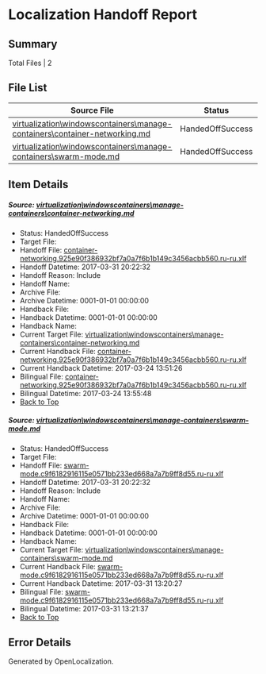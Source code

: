 # <a name='report-top'></a> Localization Handoff Report

## Summary
 Total Files | 2

## File List
 Source File | Status | Details 
 ----------- | ------ | ------- 
 [virtualization\windowscontainers\manage-containers\container-networking.md](https://github.com/Microsoft/Virtualization-Documentation-Private/blob/cc4f79b50728aa41311904e65263388b2f9dd54a/virtualization/windowscontainers/manage-containers/container-networking.md) | HandedOffSuccess | [Details](#18086b5dd3b9251e6e4475a79b77dac9b4acede7292)
 [virtualization\windowscontainers\manage-containers\swarm-mode.md](https://github.com/Microsoft/Virtualization-Documentation-Private/blob/cc4f79b50728aa41311904e65263388b2f9dd54a/virtualization/windowscontainers/manage-containers/swarm-mode.md) | HandedOffSuccess | [Details](#3aad1822f78e9cb7c2bfdb95a8dab060586a8dab305)

## Item Details
##### <a name='18086b5dd3b9251e6e4475a79b77dac9b4acede7292'></a> Source: [virtualization\windowscontainers\manage-containers\container-networking.md](https://github.com/Microsoft/Virtualization-Documentation-Private/blob/cc4f79b50728aa41311904e65263388b2f9dd54a/virtualization/windowscontainers/manage-containers/container-networking.md)
* Status: HandedOffSuccess
* Target File: 
* Handoff File: [container-networking.925e90f386932bf7a0a7f6b1b149c3456acbb560.ru-ru.xlf](https://github.com/Microsoft/Virtualization-Documentation-Private.handoff/blob/4f5a948b64395746ae6e13fff91a977478a868f8/ol-handoff/Microsoft/Virtualization-Documentation-Private.ru-ru/live/container-networking.925e90f386932bf7a0a7f6b1b149c3456acbb560.ru-ru.xlf)
* Handoff Datetime: 2017-03-31 20:22:32
* Handoff Reason: Include
* Handoff Name: 
* Archive File: 
* Archive Datetime: 0001-01-01 00:00:00
* Handback File: 
* Handback Datetime: 0001-01-01 00:00:00
* Handback Name: 
* Current Target File: [virtualization\windowscontainers\manage-containers\container-networking.md](https://github.com/Microsoft/Virtualization-Documentation-Private.ru-ru/blob/acb5c88f6cafcc4ed2e300234c2f1a456634af10/virtualization/windowscontainers/manage-containers/container-networking.md)
* Current Handback File: [container-networking.925e90f386932bf7a0a7f6b1b149c3456acbb560.ru-ru.xlf](https://github.com/Microsoft/Virtualization-Documentation-Private.handback/blob/21bfd91373f92b540f1a914790bb4d09fe99bf58/ol-handback/Microsoft/Virtualization-Documentation-Private.ru-ru/live/container-networking.925e90f386932bf7a0a7f6b1b149c3456acbb560.ru-ru.xlf)
* Current Handback Datetime: 2017-03-24 13:51:26
* Bilingual File: [container-networking.925e90f386932bf7a0a7f6b1b149c3456acbb560.ru-ru.xlf](https://github.com/Microsoft/Virtualization-Documentation-Private.handback/blob/21bfd91373f92b540f1a914790bb4d09fe99bf58/ol-handback/Microsoft/Virtualization-Documentation-Private.ru-ru/live/container-networking.925e90f386932bf7a0a7f6b1b149c3456acbb560.ru-ru.xlf)
* Bilingual Datetime: 2017-03-24 13:55:48
* [Back to Top](#report-top)

##### <a name='3aad1822f78e9cb7c2bfdb95a8dab060586a8dab305'></a> Source: [virtualization\windowscontainers\manage-containers\swarm-mode.md](https://github.com/Microsoft/Virtualization-Documentation-Private/blob/cc4f79b50728aa41311904e65263388b2f9dd54a/virtualization/windowscontainers/manage-containers/swarm-mode.md)
* Status: HandedOffSuccess
* Target File: 
* Handoff File: [swarm-mode.c9f6182916115e0571bb233ed668a7a7b9ff8d55.ru-ru.xlf](https://github.com/Microsoft/Virtualization-Documentation-Private.handoff/blob/4f5a948b64395746ae6e13fff91a977478a868f8/ol-handoff/Microsoft/Virtualization-Documentation-Private.ru-ru/live/swarm-mode.c9f6182916115e0571bb233ed668a7a7b9ff8d55.ru-ru.xlf)
* Handoff Datetime: 2017-03-31 20:22:32
* Handoff Reason: Include
* Handoff Name: 
* Archive File: 
* Archive Datetime: 0001-01-01 00:00:00
* Handback File: 
* Handback Datetime: 0001-01-01 00:00:00
* Handback Name: 
* Current Target File: [virtualization\windowscontainers\manage-containers\swarm-mode.md](https://github.com/Microsoft/Virtualization-Documentation-Private.ru-ru/blob/54d02462543cd378300b0405c2338c4e1248b723/virtualization/windowscontainers/manage-containers/swarm-mode.md)
* Current Handback File: [swarm-mode.c9f6182916115e0571bb233ed668a7a7b9ff8d55.ru-ru.xlf](https://github.com/Microsoft/Virtualization-Documentation-Private.handback/blob/c729679fe9fc9451660993f24a826903d009a363/ol-handback/Microsoft/Virtualization-Documentation-Private.ru-ru/live/swarm-mode.c9f6182916115e0571bb233ed668a7a7b9ff8d55.ru-ru.xlf)
* Current Handback Datetime: 2017-03-31 13:20:27
* Bilingual File: [swarm-mode.c9f6182916115e0571bb233ed668a7a7b9ff8d55.ru-ru.xlf](https://github.com/Microsoft/Virtualization-Documentation-Private.handback/blob/c729679fe9fc9451660993f24a826903d009a363/ol-handback/Microsoft/Virtualization-Documentation-Private.ru-ru/live/swarm-mode.c9f6182916115e0571bb233ed668a7a7b9ff8d55.ru-ru.xlf)
* Bilingual Datetime: 2017-03-31 13:21:37
* [Back to Top](#report-top)


## Error Details

Generated by OpenLocalization.
